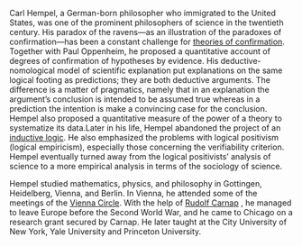 Carl Hempel, a German-born philosopher who immigrated to the United States, was one of the prominent philosophers of science in the twentieth century. His paradox of the ravens—as an illustration of the paradoxes of confirmation—has been a constant challenge for [theories of confirmation](http://www.iep.utm.edu/conf-ind). Together with Paul Oppenheim, he proposed a quantitative account of degrees of confirmation of hypotheses by evidence. His deductive-nomological model of scientific explanation put explanations on the same logical footing as predictions; they are both deductive arguments. The difference is a matter of pragmatics, namely that in an explanation the argument’s conclusion is intended to be assumed true whereas in a prediction the intention is make a convincing case for the conclusion. Hempel also proposed a quantitative measure of the power of a theory to systematize its data.Later in his life, Hempel abandoned the project of an [inductive logic](http://www.iep.utm.edu/ded-ind). He also emphasized the problems with logical positivism (logical empiricism), especially those concerning the verifiability criterion. Hempel eventually turned away from the logical positivists’ analysis of science to a more empirical analysis in terms of the sociology of science.

Hempel studied mathematics, physics, and philosophy in Gottingen, Heidelberg, Vienna, and Berlin. In Vienna, he attended some of the meetings of the [Vienna Circle](http://www.iep.utm.edu/viennacr). With the help of [Rudolf Carnap](http://www.iep.utm.edu/carnap) , he managed to leave Europe before the Second World War, and he came to Chicago on a research grant secured by Carnap. He later taught at the City University of New York, Yale University and Princeton University.